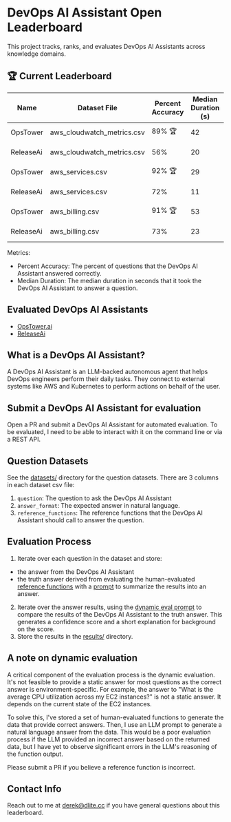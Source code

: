 # DevOps AI Assistant Open Leaderboard

This project tracks, ranks, and evaluates DevOps AI Assistants across knowledge domains.

## 🏆 Current Leaderboard

| Name      | Dataset File               | Percent Accuracy | Median Duration (s) | Created At |
|-----------|----------------------------|------------------|---------------------|------------|
| OpsTower  | aws_cloudwatch_metrics.csv | 89% 🏆           | 42                  | 2023-09-17 |
| ReleaseAi | aws_cloudwatch_metrics.csv | 56%              | 20                  | 2023-09-18 |
| OpsTower  | aws_services.csv           | 92% 🏆           | 29                  | 2023-09-17 |
| ReleaseAi | aws_services.csv           | 72%              | 11                  | 2023-09-17 |
| OpsTower  | aws_billing.csv            | 91% 🏆           | 53                  | 2023-09-18 |
| ReleaseAi | aws_billing.csv            | 73%              | 23                  | 2023-09-18 |

Metrics:

* Percent Accuracy: The percent of questions that the DevOps AI Assistant answered correctly.
* Median Duration: The median duration in seconds that it took the DevOps AI Assistant to answer a question.

## Evaluated DevOps AI Assistants

* [OpsTower.ai](https://github.com/opstower-ai/llm-opstower)
* [ReleaseAi](https://release.ai)

## What is a DevOps AI Assistant?

A DevOps AI Assistant is an LLM-backed autonomous agent that helps DevOps engineers perform their daily tasks. They connect to external systems like AWS and Kubernetes to perform actions on behalf of the user.

## Submit a DevOps AI Assistant for evaluation

Open a PR and submit a DevOps AI Assistant for automated evaluation. To be evaluated, I need to be able to interact with it on the command line or via a REST API.

## Question Datasets

See the [datasets/](datasets/) directory for the question datasets. There are 3 columns in each dataset csv file:

1. `question`: The question to ask the DevOps AI Assistant
2. `answer_format`: The expected answer in natural language.
3. `reference_functions`: The reference functions that the DevOps AI Assistant should call to answer the question.

## Evaluation Process

1. Iterate over each question in the dataset and store:
  * the answer from the DevOps AI Assistant
  * the truth answer derived from evaluating the human-evaluated [reference functions](functions/) with a [prompt](prompts/answer_from_saved_methods.rb) to summarize the results into an answer.
2. Iterate over the answer results, using the [dynamic eval prompt](prompts/dynamic_eval.rb) to compare the results of the DevOps AI Assistant to the truth answer. This generates a confidence score and a short explanation for background on the score.
3. Store the results in the [results/](results/) directory.

## A note on dynamic evaluation

A critical component of the evaluation process is the dynamic evaluation. It's not feasible to provide a static answer for most questions as the correct answer is environment-specific. For example, the answer to "What is the average CPU utilization across my EC2 instances?" is not a static answer. It depends on the current state of the EC2 instances.

To solve this, I've stored a set of human-evaluated functions to generate the data that provide correct answers. Then, I use an LLM prompt to generate a natural language answer from the data. This would be a poor evaluation process if the LLM provided an incorrect answer based on the returned data, but I have yet to observe significant errors in the LLM's reasoning of the function output.

Please submit a PR if you believe a reference function is incorrect.

## Contact Info

Reach out to me at derek@dlite.cc if you have general questions about this leaderboard.


